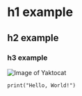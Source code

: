 # h1 example
## h2 example
### h3 example

![Image of Yaktocat](https://octodex.github.com/images/yaktocat.png)


```
print("Hello, World!")
```
